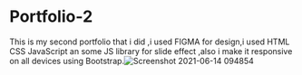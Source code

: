 # Portfolio-2
This is my second portfolio that i did ,i used FIGMA for design,i used HTML CSS JavaScript an some JS library for slide effect ,also i make it responsive
on all devices using Bootstrap.![Screenshot 2021-06-14 094854](https://user-images.githubusercontent.com/83244509/130276927-b8dc1cef-8618-44ae-a107-36ea4efda0b4.png)

